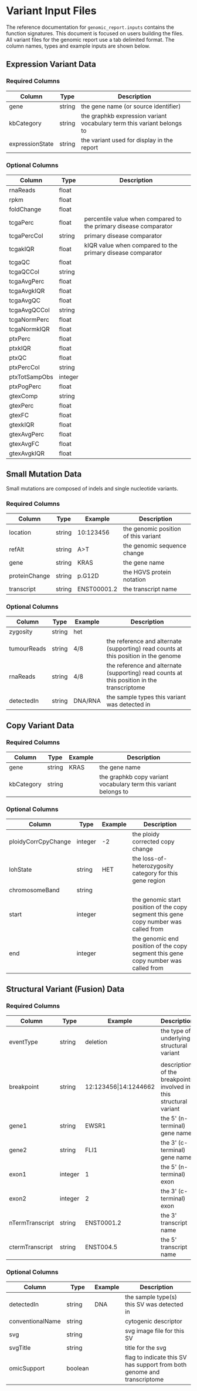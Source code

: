 # Variant Input Files

The reference documentation for `genomic_report.inputs` contains the function signatures. This
document is focused on users building the files. All variant files for the genomic report
use a tab delimited format. The column names, types and example inputs are shown below.

## Expression Variant Data

### Required Columns

| Column          | Type   | Description                                                            |
| --------------- | ------ | ---------------------------------------------------------------------- |
| gene            | string | the gene name (or source identifier)                                   |
| kbCategory      | string | the graphkb expression variant vocabulary term this variant belongs to |
| expressionState | string | the variant used for display in the report                             |


### Optional Columns


| Column        | Type    | Description                                                      |
| ------------- | ------- | ---------------------------------------------------------------- |
| rnaReads      | float   |                                                                  |
| rpkm          | float   |                                                                  |
| foldChange    | float   |                                                                  |
| tcgaPerc      | float   | percentile value when compared to the primary disease comparator |
| tcgaPercCol   | string  | primary disease comparator                                       |
| tcgakIQR      | float   | kIQR value when compared to the primary disease comparator       |
| tcgaQC        | float   |                                                                  |
| tcgaQCCol     | string  |                                                                  |
| tcgaAvgPerc   | float   |                                                                  |
| tcgaAvgkIQR   | float   |                                                                  |
| tcgaAvgQC     | float   |                                                                  |
| tcgaAvgQCCol  | string  |                                                                  |
| tcgaNormPerc  | float   |                                                                  |
| tcgaNormkIQR  | float   |                                                                  |
| ptxPerc       | float   |                                                                  |
| ptxkIQR       | float   |                                                                  |
| ptxQC         | float   |                                                                  |
| ptxPercCol    | string  |                                                                  |
| ptxTotSampObs | integer |                                                                  |
| ptxPogPerc    | float   |                                                                  |
| gtexComp      | string  |                                                                  |
| gtexPerc      | float   |                                                                  |
| gtexFC        | float   |                                                                  |
| gtexkIQR      | float   |                                                                  |
| gtexAvgPerc   | float   |                                                                  |
| gtexAvgFC     | float   |                                                                  |
| gtexAvgkIQR   | float   |                                                                  |

## Small Mutation Data

Small mutations are composed of indels and single nucleotide variants.

### Required Columns

| Column        | Type   | Example     | Description                          |
| ------------- | ------ | ----------- | ------------------------------------ |
| location      | string | 10:123456   | the genomic position of this variant |
| refAlt        | string | A>T         | the genomic sequence change          |
| gene          | string | KRAS        | the gene name                        |
| proteinChange | string | p.G12D      | the HGVS protein notation            |
| transcript    | string | ENST00001.2 | the transcript name                  |


### Optional Columns

| Column      | Type   | Example | Description                                                                                |
| ----------- | ------ | ------- | ------------------------------------------------------------------------------------------ |
| zygosity    | string | het     |                                                                                            |
| tumourReads | string | 4/8     | the reference and alternate (supporting) read counts at this position in the genome        |
| rnaReads    | string | 4/8     | the reference and alternate (supporting) read counts at this position in the transcriptome |
| detectedIn  | string | DNA/RNA | the sample types this variant was detected in                                              |

## Copy Variant Data


### Required Columns

| Column     | Type   | Example | Description                                                      |
| ---------- | ------ | ------- | ---------------------------------------------------------------- |
| gene       | string | KRAS    | the gene name                                                    |
| kbCategory | string |         | the graphkb copy variant vocabulary term this variant belongs to |


### Optional Columns

| Column              | Type    | Example | Description                                                                          |
| ------------------- | ------- | ------- | ------------------------------------------------------------------------------------ |
| ploidyCorrCpyChange | integer | -2      | the ploidy corrected copy change                                                     |
| lohState            | string  | HET     | the loss-of-heterozygosity category for this gene region                             |
| chromosomeBand      | string  |         |                                                                                      |
| start               | integer |         | the genomic start position of the copy segment this gene copy number was called from |
| end                 | integer |         | the genomic end position of the copy segment this gene copy number was called from   |


## Structural Variant (Fusion) Data

### Required Columns

| Column          | Type    | Example               | Description                                                        |
| --------------- | ------- | --------------------- | ------------------------------------------------------------------ |
| eventType       | string  | deletion              | the type of underlying structural variant                          |
|                 |
| breakpoint      | string  | 12:123456\|14:1244662 | description of the breakpoints involved in this structural variant |
| gene1           | string  | EWSR1                 | the 5' (n-terminal) gene name                                      |
| gene2           | string  | FLI1                  | the 3' (c-terminal) gene name                                      |
| exon1           | integer | 1                     | the 5' (n-terminal) exon                                           |
| exon2           | integer | 2                     | the 3' (c-terminal) exon                                           |
| nTermTranscript | string  | ENST0001.2            | the 3' transcript name                                             |
| ctermTranscript | string  | ENST004.5             | the 5' transcript name                                             |

### Optional Columns


| Column           | Type    | Example | Description                                                             |
| ---------------- | ------- | ------- | ----------------------------------------------------------------------- |
| detectedIn       | string  | DNA     | the sample type(s) this SV was detected in                              |
| conventionalName | string  |         | cytogenic descriptor                                                    |
| svg              | string  |         | svg image file for this SV                                              |
| svgTitle         | string  |         | title for the svg                                                       |
| omicSupport      | boolean |         | flag to indicate this SV has support from both genome and transcriptome |
